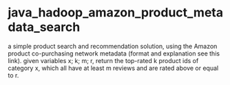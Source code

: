 # java_hadoop_amazon_product_metadata_search
 a simple product search and recommendation solution, using the Amazon product co-purchasing network metadata (format and explanation see this link). given  variables x; k; m; r, return the top-rated k product ids of category x, which all have at least m reviews and are rated above or equal to r. 
